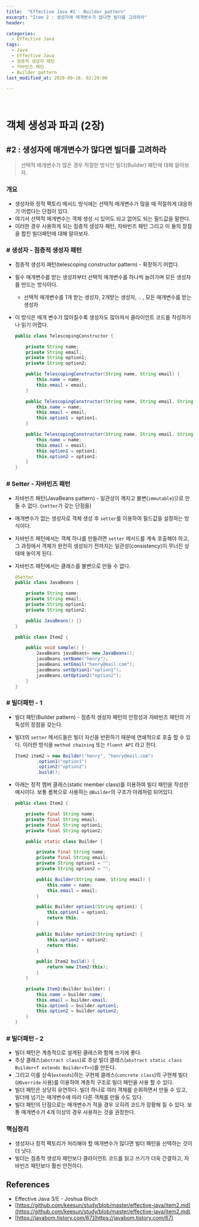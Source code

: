 ```yaml
---
title:  "Effective Java #2 - Builder pattern"
excerpt: "Item 2 : 생성자에 매개변수가 많다면 빌더를 고려하라"
header:

categories:
  - Effective Java
tags:
  - Java
  - Effective Java
  - 점층적 생성자 패턴
  - 자바빈즈 패턴
  - Builder pattern
last_modified_at: 2020-09-18. 02:20:00

---
```


<br>

# 객체 생성과 파괴 (2장)

## #2 : 생성자에 매개변수가 많다면 빌더를 고려하라

> 선택적 매개변수가 많은 경우 적절한 방식인 빌더(Builder) 패턴에 대해 알아보자.

### 개요

- 생성자와 정적 팩토리 메서드 방식에는 선택적 매개변수가 많을 때 적절하게 대응하기 어렵다는 단점이 있다.
- 여기서 선택적 매개변수는 객체 생성 시 있어도 되고 없어도 되는 필드값을 말한다.
- 이러한 경우 사용하게 되는 점층적 생성자 패턴, 자바빈즈 패턴 그리고 이 둘의 장점을 합친 빌더패턴에 대해 알아보자.



### # 생성자 - 점층적 생성자 패턴

- 점층적 생성자 패턴(telescoping constructor pattern) - 확장하기 어렵다.

- 필수 매개변수를 받는 생성자부터 선택적 매개변수를 하나씩 늘려가며 모든 생성자를 만드는 방식이다. 

  - 선택적 매개변수를 1개 받는 생성자, 2개받는 생성자, .. , 모든 매개변수를 받는 생성자

- 이 방식은 매개 변수가 많아질수록 생성자도 많아져서 클라이언트 코드를 작성하거나 읽기 어렵다.

  ```java
  public class TelescopingConstructor {
  
      private String name;
      private String email;
      private String option1;
      private String option2;
  
      public TelescopingConstructor(String name, String email) {
          this.name = name;
          this.email = email;
      }
  
      public TelescopingConstructor(String name, String email, String option1) {
          this.name = name;
          this.email = email;
          this.option1 = option1;
      }
  
      public TelescopingConstructor(String name, String email, String option1, String option2) {
          this.name = name;
          this.email = email;
          this.option1 = option1;
          this.option2 = option2;
      }
  }
  ```

  

### # Setter - 자바빈즈 패턴

- 자바빈즈 패턴(JavaBeans pattern) - 일관성이 깨지고 불변(`immutable`)으로 만들 수 없다. (`setter`가 갖는 단점들)

- 매개변수가 없는 생성자로 객체 생성 후 `setter`를 이용하여 필드값을 설정하는 방식이다.

- 자바빈즈 패턴에서는 객체 하나를 만들려면 `setter` 메서드를 계속 호출해야 하고, 그 과정에서 객체가 완전히 생성되기 전까지는 일관성(consistency)이 무너진 상태에 놓이게 된다.

- 자바빈즈 패턴에서는 클래스를 불변으로 만들 수 없다.

  ```java
  @Setter
  public class JavaBeans {
  
      private String name;
      private String email;
      private String option1;
      private String option2;
  
      public JavaBeans() {}
  }
  ```

  ```java
  public class Item2 {
  
      public void sample() {
          JavaBeans javaBeans= new JavaBeans();
          javaBeans.setName("henry");
          javaBeans.setEmail("henry@mail.com");
          javaBeans.setOption1("option1");
          javaBeans.setOption2("option2");
      }
  }
  ```



### # 빌더패턴 - 1

- 빌더 패턴(Builder pattern) - 점층적 생성자 패턴의 안정성과 자바빈즈 패턴의 가독성의 장점을 갖는다.

- 빌더의 `setter` 메서드들은 빌더 자신을 반환하기 때문에 연쇄적으로 호출 할 수 있다. 이러한 방식을 `method chaining` 또는 `fluent API` 라고 한다.

  ```java
  Item2 item2 = new Builder("henry", "henry@mail.com")
          .option1("option1")
          .option2("option2")
          .build();
  ```

- 아래는 정적 멤버 클래스(static member class)를 이용하여 빌더 패턴을 작성한 예시이다. 보통 롬복으로 사용하는 `@Builder`의 구조가 아래처럼 되어있다.

  ```java
  public class Item2 {
  
      private final String name;
      private final String email;
      private final String option1;
      private final String option2;
  
      public static class Builder {
  
          private final String name;
          private final String email;
          private String option1 = "";
          private String option2 = "";
  
          public Builder(String name, String email) {
              this.name = name;
              this.email = email;
          }
  
          public Builder option1(String option1) {
              this.option1 = option1;
              return this;
          }
  
          public Builder option2(String option2) {
              this.option2 = option2;
              return this;
          }
  
          public Item2 build() {
              return new Item2(this);
          }
      }
  
      private Item2(Builder builder) {
          this.name = builder.name;
          this.email = builder.email;
          this.option1 = builder.option1;
          this.option2 = builder.option2;
      }
  }
  ```



### # 빌더패턴 - 2

- 빌더 패턴은 계층적으로 설계된 클래스와 함께 쓰기에 좋다.
- 추상 클래스(`abstract class`)로 추상 빌더 클래스(`abstract static class Builder<T extends Builder<T>>`)를 만든다.
- 그리고 이를 상속(`extends`)하는 구현체 클래스(`concrete class`)의 구현체 빌더(`@Override` 사용)를 이용하여 계층적 구조로 빌더 패턴을 사용 할 수 있다.
- 빌더 패턴은 상당히 유연하다. 빌더 하나로 여러 객체를 순회하면서 만들 수 있고, 빌더에 넘기는 매개변수에 따라 다른 객체를 만들 수도 있다.
-  빌더 패턴의 단점으로는 매개변수가 적을 경우 오히려 코드가 장황해 질 수 있다. 보통 매개변수가 4개 이상의 경우 사용하는 것을 권장한다.



### 핵심정리

- 생성자나 정적 팩토리가 처리해야 할 매개변수가 많다면 빌더 패턴을 선택하는 것이 더 낫다.
- 빌더는 점층적 생성자 패턴보다 클라이언트 코드를 읽고 쓰기가 더욱 간결하고, 자바빈즈 패턴보다 훨씬 안전하다.



## References

- Effective Java 3/E - Joshua Bloch
- [https://github.com/keesun/study/blob/master/effective-java/item2.md](https://github.com/keesun/study/blob/master/effective-java/item2.md)
- [https://javabom.tistory.com/67](https://javabom.tistory.com/67)